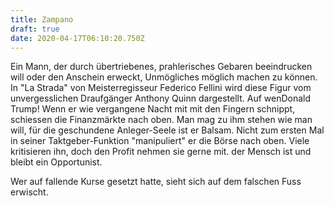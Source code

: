 ```yaml
---
title: Zampano
draft: true
date: 2020-04-17T06:10:20.750Z
---
```

Ein Mann, der durch übertriebenes, prahlerisches Gebaren beeindrucken will oder den Anschein erweckt, Unmögliches möglich machen zu können. In "La Strada" von Meisterregisseur Federico Fellini wird diese Figur vom unvergesslichen Draufgänger Anthony Quinn dargestellt. Auf wenDonald Trump! Wenn er wie vergangene Nacht mit mit den Fingern schnippt, schiessen die Finanzmärkte  nach oben. Man mag zu ihm stehen wie man will, für die geschundene Anleger-Seele ist er Balsam. Nicht zum ersten Mal in seiner Taktgeber-Funktion "manipuliert" er die Börse nach oben. Viele kritisieren ihn, doch den Profit nehmen sie gerne mit. der Mensch ist und bleibt ein Opportunist. 

Wer auf fallende Kurse gesetzt hatte, sieht sich auf dem falschen Fuss erwischt.